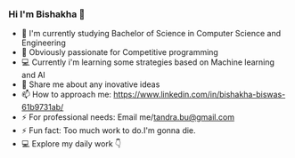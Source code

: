 ### Hi I'm Bishakha 👋

- 🔭 I'm currently studying Bachelor of Science in Computer Science and Engineering
- 🌱 Obviously passionate for Competitive programming
- 💻 Currently i'm learning some strategies based on Machine learning and AI
- 💬 Share me about any inovative ideas 
- 📫 How to approach me: https://www.linkedin.com/in/bishakha-biswas-61b9731ab/ 
- ⚡ For professional needs: Email me/tandra.bu@gmail.com
- ⚡ Fun fact: Too much work to do.I'm gonna die.
- 💻 Explore my daily work 👇
